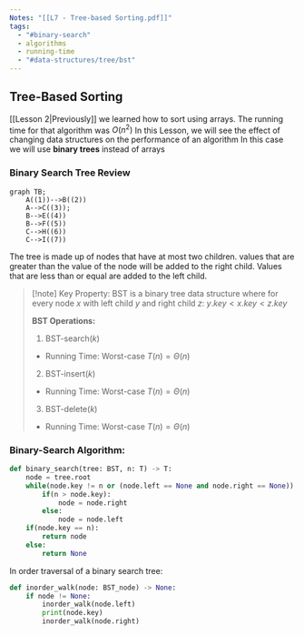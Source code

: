 ```yaml
---
Notes: "[[L7 - Tree-based Sorting.pdf]]"
tags:
  - "#binary-search"
  - algorithms
  - running-time
  - "#data-structures/tree/bst"
---
```

## Tree-Based Sorting
[[Lesson 2|Previously]] we learned how to sort using arrays. The running time for that algorithm was $O(n^2)$ 
In this Lesson, we will see the effect of changing data structures on the performance of an algorithm
In this case we will use **binary trees** instead of arrays

### Binary Search Tree Review
```mermaid
graph TB;
    A((1))-->B((2))
    A-->C((3));
    B-->E((4))
    B-->F((5))
    C-->H((6))
    C-->I((7))
```
The tree is made up of nodes that have at most two children. values that are greater than the value of the node will be added to the right child. Values that are less than or equal are added to the left child.

>[!note] Key Property:
>BST is a binary tree data structure where for every node $x$ with left child $y$ and right child $z$:
>$y.key<x.key<z.key$
>
>**BST Operations:**
>1. BST-search($k$)
>	- Running Time: Worst-case $T(n) = \Theta(n)$
>2. BST-insert($k$)
>	- Running Time: Worst-case $T(n) = \Theta(n)$
>3. BST-delete($k$)
>	- Running Time: Worst-case $T(n) = \Theta(n)$

### Binary-Search Algorithm:
```python
def binary_search(tree: BST, n: T) -> T:
	node = tree.root
	while(node.key != n or (node.left == None and node.right == None)):
		if(n > node.key):
			node = node.right
		else:
			node = node.left
	if(node.key == n):
		return node
	else:
		return None
```

In order traversal of a binary search tree:
```python
def inorder_walk(node: BST_node) -> None:
	if node != None:
		inorder_walk(node.left)
		print(node.key)
		inorder_walk(node.right)
```
